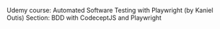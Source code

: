 Udemy course: Automated Software Testing with Playwright (by Kaniel Outis) Section: BDD with CodeceptJS and Playwright